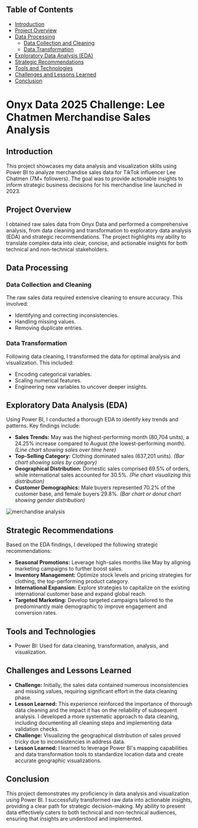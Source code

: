 ## Table of Contents

- [Introduction](#introduction)
- [Project Overview](#project-overview)
- [Data Processing](#data-processing)
  - [Data Collection and Cleaning](#data-collection-and-cleaning)
  - [Data Transformation](#data-transformation)
- [Exploratory Data Analysis (EDA)](#exploratory-data-analysis-eda)
- [Strategic Recommendations](#strategic-recommendations)
- [Tools and Technologies](#tools-and-technologies)
- [Challenges and Lessons Learned](#challenges-and-lessons-learned)
- [Conclusion](#conclusion)



# Onyx Data 2025 Challenge: Lee Chatmen Merchandise Sales Analysis
## Introduction
This project showcases my data analysis and visualization skills using Power BI to analyze merchandise sales data for TikTok influencer Lee Chatmen (7M+ followers).  The goal was to provide actionable insights to inform strategic business decisions for his merchandise line launched in 2023.
## Project Overview
I obtained raw sales data from Onyx Data and performed a comprehensive analysis, from data cleaning and transformation to exploratory data analysis (EDA) and strategic recommendations.  The project highlights my ability to translate complex data into clear, concise, and actionable insights for both technical and non-technical stakeholders.
## Data Processing
### Data Collection and Cleaning
The raw sales data required extensive cleaning to ensure accuracy. This involved:
* Identifying and correcting inconsistencies.
* Handling missing values.
* Removing duplicate entries.

### Data Transformation
Following data cleaning, I transformed the data for optimal analysis and visualization. This included:
* Encoding categorical variables.
* Scaling numerical features.
* Engineering new variables to uncover deeper insights.

## Exploratory Data Analysis (EDA)
Using Power BI, I conducted a thorough EDA to identify key trends and patterns.  Key findings include:
* **Sales Trends:** May was the highest-performing month (80,704 units), a 24.25% increase compared to August (the lowest-performing month).  *(Line chart showing sales over time here)*
* **Top-Selling Category:** Clothing dominated sales (637,201 units). *(Bar chart showing sales by category)*
* **Geographical Distribution:** Domestic sales comprised 69.5% of orders, while international sales accounted for 30.5%. *(Pie chart visualizing this distribution)*
* **Customer Demographics:** Male buyers represented 70.2% of the customer base, and female buyers 29.8%. *(Bar chart or donut chart showing gender distribution)*
  
![merchandise analysis](https://github.com/user-attachments/assets/9d745dd2-d979-481b-9a5b-ed93cc4bf164)

## Strategic Recommendations
Based on the EDA findings, I developed the following strategic recommendations:
* **Seasonal Promotions:** Leverage high-sales months like May by aligning marketing campaigns to further boost sales.
* **Inventory Management:** Optimize stock levels and pricing strategies for clothing, the top-performing product category.
* **International Expansion:** Explore strategies to capitalize on the existing international customer base and expand global reach.
* **Targeted Marketing:** Develop targeted campaigns tailored to the predominantly male demographic to improve engagement and conversion rates.

## Tools and Technologies
* Power BI: Used for data cleaning, transformation, analysis, and visualization.

## Challenges and Lessons Learned
* **Challenge:** Initially, the sales data contained numerous inconsistencies and missing values, requiring significant effort in the data cleaning phase.
* **Lesson Learned:** This experience reinforced the importance of thorough data cleaning and the impact it has on the reliability of subsequent analysis.  I developed a more systematic approach to data cleaning, including documenting all cleaning steps and implementing data validation checks.
* **Challenge:** Visualizing the geographical distribution of sales proved tricky due to inconsistencies in address data.
* **Lesson Learned:** I learned to leverage Power BI's mapping capabilities and data transformation tools to standardize location data and create accurate geographic visualizations.

## Conclusion

This project demonstrates my proficiency in data analysis and visualization using Power BI. I successfully transformed raw data into actionable insights, providing a clear path for strategic decision-making. My ability to present data effectively caters to both technical and non-technical audiences, ensuring that insights are understood and implemented.


